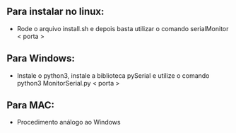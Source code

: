 ## Para instalar no linux:
* Rode o arquivo install.sh e depois basta utilizar o comando serialMonitor < porta >    

## Para Windows:
* Instale o python3, instale a biblioteca pySerial e utilize o comando python3 MonitorSerial.py < porta >    

## Para MAC:
* Procedimento análogo ao Windows
